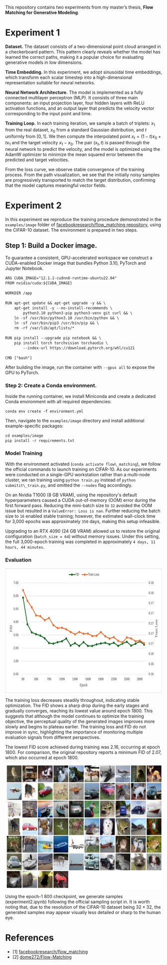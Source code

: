 This repository contains two experiments from my master’s thesis, **Flow Matching for Generative Modeling**.

# Experiment 1

**Dataset.** The dataset consists of a two-dimensional point cloud arranged in a checkerboard pattern. This pattern clearly reveals whether the model has learned the correct paths, making it a popular choice for evaluating generative models in low dimensions.

**Time Embedding.** In this experiment, we adopt sinusoidal time embeddings, which transform each scalar timestep into a high-dimensional representation suitable for neural networks.

**Neural Network Architecture.** The model is implemented as a fully connected multilayer perceptron (MLP). It consists of three main components: an input projection layer, four hidden layers with ReLU activation functions, and an output layer that predicts the velocity vector corresponding to the input point and time. 

**Training Loop.** In each training iteration, we sample a batch of triplets: $x_1$ from the real dataset, $x_0$ from a standard Gaussian distribution, and $t$ uniformly from $[0, 1]$. We then compute the interpolated point $x_t = (1 - t)x_0 + t x_1$ and the target velocity $x_1 - x_0$. The pair $(x_t, t)$ is passed through the neural network to predict the velocity, and the model is optimized using the AdamW optimizer to minimize the mean squared error between the predicted and target velocities.

From the loss curve, we observe stable convergence of the training process. From the path visualization, we see that the initially noisy samples are progressively transported to match the target distribution, confirming that the model captures meaningful vector fields.

# Experiment 2
In this experiment we reproduce the training procedure demonstrated in the `examples/image` folder of [facebookresearch/flow_matching repository](https://github.com/facebookresearch/flow_matching), using the CIFAR-10 dataset. The environment is prepared in two steps.

## Step 1: Build a Docker image.
To guarantee a consistent, GPU-accelerated workspace we construct a CUDA-enabled Docker image that bundles Python 3.10, PyTorch and Jupyter Notebook.

```
ARG CUDA_IMAGE="12.1.1-cudnn8-runtime-ubuntu22.04"
FROM nvidia/cuda:${CUDA_IMAGE}

WORKDIR /app

RUN apt-get update && apt-get upgrade -y && \
    apt-get install -y --no-install-recommends \
        python3.10 python3-pip python3-venv git curl && \
    ln -sf /usr/bin/python3.10 /usr/bin/python && \
    ln -sf /usr/bin/pip3 /usr/bin/pip && \
    rm -rf /var/lib/apt/lists/*

RUN pip install --upgrade pip notebook && \
    pip install torch torchvision torchaudio \
        --index-url https://download.pytorch.org/whl/cu121

CMD ["bash"]
```

After building the image, run the container with `--gpus all` to expose the GPU to PyTorch.

### Step 2: Create a Conda environment.
Inside the running container, we install Miniconda and create a dedicated Conda environment with all required dependencies:

```
conda env create -f environment.yml
```

Then, navigate to the `examples/image` directory and install additional example-specific packages:

```
cd examples/image
pip install -r requirements.txt
```
### Model Training 
With the environment activated (`conda activate flow\_matching`), we follow the official commands to launch training on CIFAR-10. As our experiments were conducted on a single-GPU workstation rather than a multi-node cluster, we ran training using `python train.py` instead of `python submitit\_train.py`, and omitted the `--nodes` flag accordingly.

On an Nvidia T1000 (8 GB VRAM), using the repository's default hyperparameters caused a CUDA out-of-memory (OOM) error during the first forward pass. Reducing the mini-batch size to `32` avoided the OOM issue but resulted in a `ValueError: Loss is nan`. Further reducing the batch size to `16` enabled stable training; however, the estimated wall-clock time for 3,000 epochs was approximately `350` days, making this setup infeasible.


Upgrading to an RTX 4090 (24 GB VRAM) allowed us to restore the original configuration (`batch_size = 64`) without memory issues. Under this setting, the full 3,000-epoch training was completed in approximately `4 days, 11 hours, 44 minutes`. 

### Evaluation

<p align="center">
<img align="middle" src="./fid&loss.png" height="400" />
</p>

The training loss decreases steadily throughout, indicating stable optimization. The FID shows a sharp drop during the early stages and gradually converges, reaching its lowest value around epoch 1800. This suggests that although the model continues to optimize the training objective, the perceptual quality of the generated images improves more slowly and begins to plateau earlier. The training loss and FID do not improve in sync, highlighting the importance of monitoring multiple evaluation signals from different perspectives.

The lowest FID score achieved during training was 2.16, occurring at epoch 1800. For comparison, the original repository reports a minimum FID of 2.07, which also occurred at epoch 1800.

<p align="center">
<img align="middle" src="./samples.png" height="400" />
</p>

Using the epoch-1 800 checkpoint, we generate samples (experiment2.ipynb) following the official sampling script in. It is worth noting that, due to the resolution of the CIFAR-10 dataset being $32 \times 32$, the generated samples may appear visually less detailed or sharp to the human eye.


# References
- [1] [facebookresearch/flow_matching](https://github.com/facebookresearch/flow_matching)
- [2] [dome272/Flow-Matching](https://github.com/dome272/Flow-Matching)
